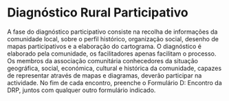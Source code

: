 # Diagnóstico Rural Participativo

A fase do diagnóstico participativo consiste na recolha de informações da comunidade local, sobre o perfil histórico, organização social, desenho de mapas participativos e a elaboração do cartograma. O diagnóstico é elaborado pela comunidade, os facilitadores apenas facilitam o processo. Os membros da associação comunitária conhecedores da situação geográfica, social, económica, cultural e histórica da comunidade, capazes de representar através de mapas e diagramas, deverão participar na actividade.  No fim de cada encontro, preenche o Formulário D: Encontro da DRP, juntos com qualquer outro formulário indicado.





